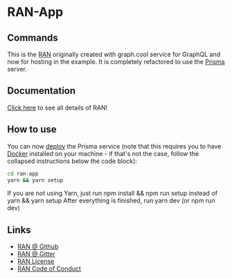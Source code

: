 # RAN-App

## Commands

This is the [RAN](https://www.rantoolkit.com/) originally created with  graph.cool service for GraphQL and now for hosting in the example. It is completely refactored to use the [Prisma](https://www.prisma.io/) server. 

## Documentation

[Click here](https://www.rantoolkit.com/) to see all details of RAN!

## How to use

You can now [deploy](https://www.prisma.io/docs/reference/cli-command-reference/database-service/prisma-deploy-kee1iedaov) the Prisma service (note that this requires you to have [Docker](https://www.docker.com) installed on your machine - if that's not the case, follow the collapsed instructions below the code block):

```sh
cd ran-app
yarn && yarn setup
```
If you are not using Yarn, just run npm install && npm run setup instead of yarn && yarn setup
After everything is finished, run yarn dev (or npm run dev)

## Links

 - [RAN @ Github](https://github.com/Sly777/ran)
 - [RAN @ Gitter](https://gitter.im/ran-boilerplate/Lobby)
 - [RAN License](https://github.com/Sly777/ran/blob/master/LICENSE.md)
 - [RAN Code of Conduct](https://github.com/Sly777/ran/blob/master/CODE_OF_CONDUCT.md)
